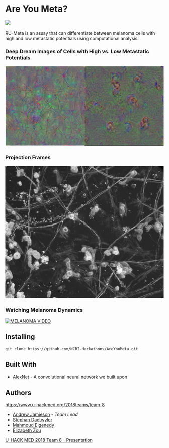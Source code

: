 # Are You Meta?

<img src="https://i.imgur.com/mQ2mYQU.png" width=200><br>

RU-Meta is an assay that can differentiate between melanoma cells with high and low metastatic potentials using computational analysis.

### Deep Dream Images of Cells with High vs. Low Metastatic Potentials

<img src="imgs/High_vs_Low_DeepDream.png" width=600><br>

### Projection Frames

<img src="imgs/projectionFrames.png" width=600><br>

### Watching Melanoma Dynamics

[![MELANOMA VIDEO](http://img.youtube.com/vi/znIrWNc_i2s/0.jpg)](http://www.youtube.com/watch?v=znIrWNc_i2s "Test")

## Installing

`git clone https://github.com/NCBI-Hackathons/AreYouMeta.git`

## Built With

* [AlexNet](https://en.wikipedia.org/wiki/AlexNet) - A convolutional neural network we built upon

## Authors

https://www.u-hackmed.org/2018teams/team-8

* [Andrew Jamieson](https://github.com/andrewjUTSW) - *Team Lead*
* [Stephan Daetwyler](https://github.com/DaetwylerStephan)
* [Mahmoud Elgenedy](https://github.com/melgenedy)
* [Elizabeth Zou](https://github.com/wflms20110333)

[U-HACK MED 2018 Team 8 - Presentation](https://docs.google.com/presentation/d/1cjR6bhGudjFKzjLaKS5urVXQdpTvLTvg_o4uRU3KiH8/edit?usp=sharing)
